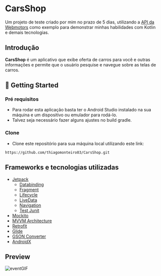 # CarsShop
Um projeto de teste criado por mim no prazo de 5 dias, utilizando a [API da Webmotors](https://desafioonline.webmotors.com.br/swagger/ui/index#!/OnlineChallenge/OnlineChallenge_Vehicle) como exemplo para demonstrar minhas habilidades com Kotlin e demais tecnologias.

## Introdução
**CarsShop** é um aplicativo que exibe oferta de carros para você e outras informações e permite que o usuário pesquise e navegue sobre as telas de carros.

## 🚀 Getting Started

### Pré requisitos

- Para rodar esta aplicação basta ter o Android Studio instalado na sua máquina e um dispositivo ou emulador para rodá-lo. 
- Talvez seja necessário fazer alguns ajustes no build gradle.

### Clone

- Clone este repositório para sua máquina local utilizando este link:

```
https://github.com/thiagomonteiro03/CarsShop.git
```


## Frameworks e tecnologias utilizadas
- [Jetpack](https://developer.android.com/jetpack)
  - [Databinding](https://developer.android.com/jetpack/androidx/releases/databinding)
  - [Fragment](https://developer.android.com/jetpack/androidx/releases/fragment)
  - [Lifecycle](https://developer.android.com/jetpack/androidx/releases/lifecycle)
  - [LiveData](https://developer.android.com/topic/libraries/architecture/livedata?hl=pt-br)
  - [Navigation](https://developer.android.com/jetpack/androidx/releases/navigation)
  - [Test Junit](https://developer.android.com/jetpack/androidx/releases/test)
- [Mockito](https://site.mockito.org/)
- [MVVM Architecture](https://developer.android.com/jetpack/guide?gclid=Cj0KCQiAwqCOBhCdARIsAEPyW9nSLRR9wpjyczOEb-6sCh859FePC5dZeSGOAVUbfZ2vPio3BB6l3b8aAu-DEALw_wcB&gclsrc=aw.ds)
- [Retrofit](https://github.com/square/retrofit)
- [Glide](https://github.com/bumptech/glide)
- [GSON Converter](https://github.com/square/retrofit/tree/master/retrofit-converters/gson)
- [AndroidX](https://developer.android.com/jetpack/androidx?authuser=1)

## Preview

![eventGIF](https://user-images.githubusercontent.com/60589333/105121406-d3431700-5ab2-11eb-9b17-1e2dc45d3bd1.gif)

